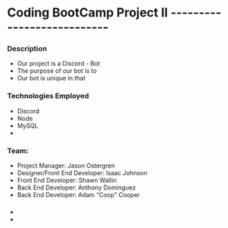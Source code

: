 # Coding BootCamp Project II ---------------------------

### Description 

* Our project is a Discord - Bot
* The purpose of our bot is to 
* Our bot is unique in that 

### Technologies Employed 

* Discord
* Node
* MySQL
*


### Team: 

* Project Manager: Jason Ostergren
* Designer/Front End Developer: Isaac Johnson
* Front End Developer: Shawn Wallin
* Back End Developer: Anthony Dominguez
* Back End Developer: Adam "Coop" Cooper

### 

*
* 



